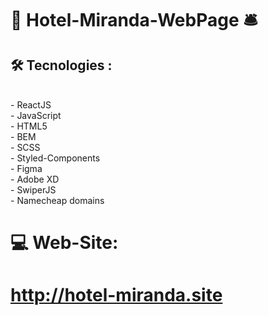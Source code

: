 # 🏨 Hotel-Miranda-WebPage 🛎️

## 🛠️  Tecnologies : 
<br/>
- ReactJS <br/>
- JavaScript <br/>
- HTML5 <br/>
- BEM <br/>
- SCSS <br/>
- Styled-Components <br/>
- Figma <br/>
- Adobe XD <br/>
- SwiperJS <br/>
- Namecheap domains
<br/>

#  💻 Web-Site: 

#   http://hotel-miranda.site 

                                                                                                                                        
